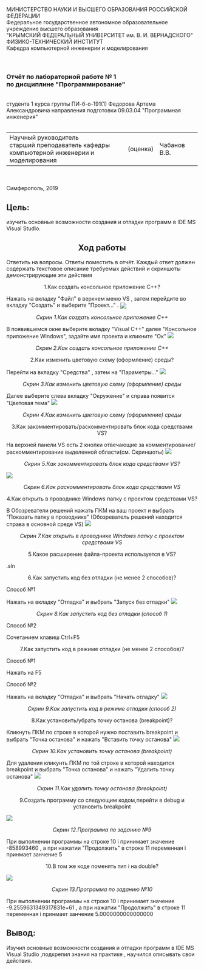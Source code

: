 МИНИСТЕРСТВО НАУКИ  И ВЫСШЕГО ОБРАЗОВАНИЯ РОССИЙСКОЙ ФЕДЕРАЦИИ  
Федеральное государственное автономное образовательное учреждение высшего образования  
"КРЫМСКИЙ ФЕДЕРАЛЬНЫЙ УНИВЕРСИТЕТ им. В. И. ВЕРНАДСКОГО"  
ФИЗИКО-ТЕХНИЧЕСКИЙ ИНСТИТУТ  
Кафедра компьютерной инженерии и моделирования
<br/><br/>
​
### Отчёт по лабораторной работе № 1<br/> по дисциплине "Программирование"
<br/>
​
студента 1 курса группы ПИ-б-о-191(1)  
Федорова Артема Александровича  
направления подготовки 09.03.04 "Программная инженерия"  
<br/>
​
<table>
<tr><td>Научный руководитель<br/> старший преподаватель кафедры<br/> компьютерной инженерии и моделирования</td>
<td>(оценка)</td>
<td>Чабанов В.В.</td>
</tr>
</table>
<br/><br/>
​
Симферополь, 2019






<h2><b>Цель:</b></h2> изучить основные возможности создания и отладки программ в IDE MS Visual Studio.
<h2 align="center"><b>Ход работы</b></h2>

Ответить на вопросы. Ответы поместить в отчёт.
Каждый ответ должен содержать текстовое описание требуемых действий и скриншоты демонстрирующие эти действия

<p align="center">1.Как создать консольное приложение С++?</p>
Нажать на вкладку "Файл" в верхнем меню VS , затем перейдите во вкладку "Создать" и выберите "Проект..." . 
<img src="images/Screenshot1.jpg" align="center">
<p align="center"><em>Скрин 1.Как создать консольное приложение С++</em></p>
В появившемся окне выберите вкладку "Visual C++" далее "Консольное приложение Windows", задайте имя проекта и кликните "Ок"
<img src="images/Screenshot2.JPG">
<p align="center"><em>Скрин 2.Как создать консольное приложение С++</em></p>
<p align="center">2.Как изменить цветовую схему (оформление) среды?</p>
Перейти на вкладку "Средства" , затем на "Параметры..."
<img src="images/Screenshot3.JPG">
<p align="center"><em>Скрин 3.Как изменить цветовую схему (оформление) среды</em></p>
Далее выберите слева вкладку "Окружение" и справа появится "Цветовая тема"
<img src="images/Screen4.JPG">
<p align="center"><em>Скрин 4.Как изменить цветовую схему (оформление) среды</em></p>
<p align="center">3.Как закомментировать/раскомментировать блок кода средствами VS?</p>
На верхней панели VS есть 2 кнопки отвечающие за комментирование/раскомментирование выделенной области(см. Скриншоты)
<img src="images/Screen5.JPG">
<p align="center"><em>Скрин 5.Как закомментировать блок кода средствами VS?</em></p>
<img src="images/Screen6.JPG">
<p align="center"><em>Скрин 6.Как раскомментировать блок кода средствами VS</em></p>
<p align="center">4.Как открыть в проводнике Windows папку с проектом средствами VS?</p>
В Обозреватели решений нажать ПКМ на ваш проект и выбрать "Показать папку в проводнике" (Обозреватель решений находится справа в основной среде VS)
<img src="images/Screen7.JPG">
<p align="center"><em>Скрин 7.Как открыть в проводнике Windows папку с проектом средствами VS</em></p>
<p align="center">5.Какое расширение файла-проекта используется в VS?</p>
.sln
<p align="center">6.Как запустить код без отладки (не менее 2 способов)?</p>
<p align="left">Способ №1</p>
Нажать на вкладку "Отладка" и выбрать "Запуск без отладки"
<img src="images/Screen8.JPG">
<p align="center"><em>Скрин 8.Как запустить код без отладки (способ 1)</em></p>
<p align="left">Способ №2</p>
Сочетанием клавиш Ctrl+F5
<p align="center">7.Как запустить код в режиме отладки (не менее 2 способов)?</p>
<p align="left">Способ №1</p>
Нажать на F5
<p align="left">Способ №2</p>
Нажать на вкладку "Отладка" и выбрать "Начать отладку"
<img src="images/Screen9.JPG">
<p align="center"><em>Скрин 9.Как запустить код в режиме отладки (способ 2)</em></p>
<p align="center">8.Как установить/убрать точку останова (breakpoint)?</p>
Кликнуть ПКМ по строке в которой нужно поставить breakpoint и выбрать "Точка останова" и нажать "Вставить точку останова"
<img src="images/Screen10.JPG">
<p align="center"><em>Скрин 10.Как установить точку останова (breakpoint)</em></p>
Для удаления кликунть ПКМ по той строке в которой находится breakpoint и выбрать "Точка останова" и нажать "Удалить точку останова"
<img src="images/Screen11.JPG">
<p align="center"><em>Скрин 11.Как удалить точку останова (breakpoint)</em></p>
<p align="center">9.Создать программу со следующим кодом,перейти в debug и установить breakpoint</p>
<img src="images/Screen12.JPG">
<p align="center"><em>Скрин 12.Программа по заданию №9</em></p>
При выполнении программы на строке 10 i принимает значение -858993460 , а при нажатии "Продолжить" в строке 11 переменная i принмает занчение 5
<p align="center">10.В том же коде поменять тип i на double?</p>
<img src="images/Screen13.JPG">
<p align="center"><em>Скрин 13.Программа по заданию №10</em></p>
При выполнении программы на строке 10 i принимает значение -9.2559631349317831e+61 , а при нажатии "Продолжить" в строке 11 переменная i принмает занчение 5.0000000000000000
<p><h2><b>Вывод:</b></h2> Изучил основные возможности создания и отладки программ в IDE MS Visual Studio ,подкрепил знания на практике , научился описывать свои действия.</p>
